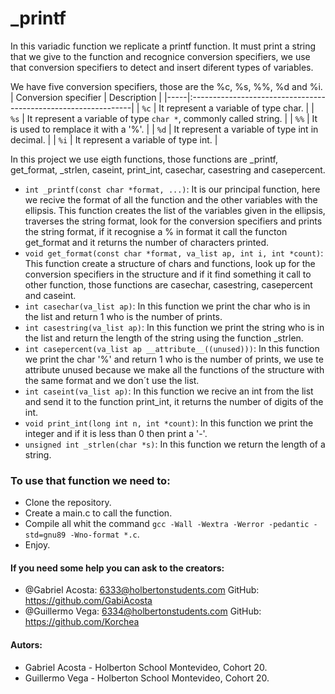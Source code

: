 # _printf

In this variadic function we replicate a printf function. It must print a string that we give to the function and recognice conversion specifiers, we use that conversion specifiers to detect and insert diferent types of variables.

We have five conversion specifiers, those are the %c, %s, %%, %d and %i.
| Conversion specifier | Description					|
|-----|:---------------------------------------------------------------|
| `%c` | It represent a variable of type char.				|
| `%s` | It represent a variable of type `char *`, commonly called string. |
| `%%` | It is used to remplace it with a '%'.				|
| `%d` | It represent a variable of type int in decimal.		|
| `%i` | It represent a variable of type int.				|

In this project we use eigth functions, those functions are _printf, get_format, _strlen, caseint, print_int, casechar, casestring and casepercent.
- `int _printf(const char *format, ...)`: It is our principal function, here we recive the format of all the function and the other variables with the ellipsis. This function creates the list of the variables given in the ellipsis, traverses the string format, look for the conversion specifiers and prints the string format, if it recognise a % in format it call the functon get_format and it returns the number of characters printed.
- `void get_format(const char *format, va_list ap, int i, int *count)`: This function create a structure of chars and functions, look up for the conversion specifiers in the structure and if it find something it call to other function, those functions are casechar, casestring, casepercent and caseint.
- `int casechar(va_list ap)`: In this function we print the char who is in the list and return 1 who is the number of prints.
- `int casestring(va_list ap)`: In this function we print the string who is in the list and return the length of the string using the function _strlen.
- `int casepercent(va_list ap __attribute__((unused)))`: In this function we print the char '%' and return 1 who is the number of prints, we use te attribute unused because we make all the functions of the structure with the same format and we don´t use the list.
- `int caseint(va_list ap)`: In this function we recive an int from the list and send it to the function print_int, it returns the number of digits of the int.
- `void print_int(long int n, int *count)`: In this function we print the integer and if it is less than 0 then print a '-'.
- `unsigned int _strlen(char *s)`: In this function we return the length of a string.

### To use that function we need to:
- Clone the repository.
- Create a main.c to call the function.
- Compile all whit the command `gcc -Wall -Wextra -Werror -pedantic -std=gnu89 -Wno-format *.c`.
- Enjoy.

#### If you need some help you can ask to the creators: 
- @Gabriel Acosta: 6333@holbertonstudents.com GitHub: https://github.com/GabiAcosta
- @Guillermo Vega: 6334@holbertonstudents.com GitHub: https://github.com/Korchea

#### Autors:
- Gabriel Acosta - Holberton School Montevideo, Cohort 20.
- Guillermo Vega - Holberton School Montevideo, Cohort 20.
